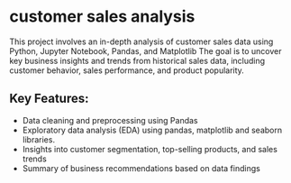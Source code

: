 # customer sales analysis
This project involves an in-depth analysis of customer sales data using Python, Jupyter Notebook, Pandas, and Matplotlib
The goal is to uncover key business insights and trends from historical sales data, including customer behavior, sales performance, and product popularity.

## Key Features:
- Data cleaning and preprocessing using Pandas
- Exploratory data analysis (EDA) using pandas, matplotlib and seaborn libraries.
- Insights into customer segmentation, top-selling products, and sales trends
- Summary of business recommendations based on data findings

